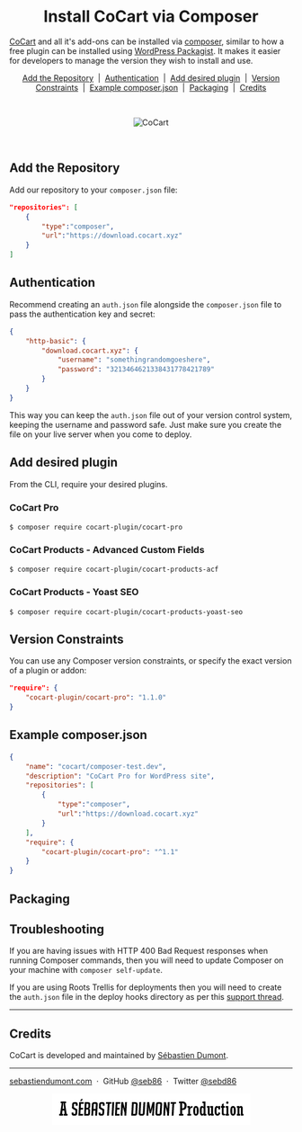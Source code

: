 <h1 align="center">Install CoCart via Composer</h1>

[CoCart](https://cocart.xyz) and all it's add-ons can be installed via [composer](https://getcomposer.org/), similar to how a free plugin can be installed using [WordPress Packagist](https://wpackagist.org/). It makes it easier for developers to manage the version they wish to install and use.

<p align="center">
	<a href="#add-the-repository">Add the Repository</a>
	&nbsp;|&nbsp;
	<a href="#authentication">Authentication</a>
	&nbsp;|&nbsp;
	<a href="#add-desired-plugin">Add desired plugin</a>
	&nbsp;|&nbsp;
	<a href="#version-constraints">Version Constraints</a>
	&nbsp;|&nbsp;
	<a href="#example-composerjson">Example composer.json</a>
	&nbsp;|&nbsp;
	<a href="#packaging">Packaging</a>
	&nbsp;|&nbsp;
	<a href="#credits">Credits</a>
</p>

<br>

<p align="center"><img src="https://raw.githubusercontent.com/co-cart/co-cart/master/.github/Logo-1024x534.png.webp" alt="CoCart" /></p>

<br>

## Add the Repository

Add our repository to your `composer.json` file:

```json
"repositories": [
    {
        "type":"composer",
        "url":"https://download.cocart.xyz"
    }
]
```

## Authentication

Recommend creating an `auth.json` file alongside the `composer.json` file to pass the authentication key and secret:

```json
{
	"http-basic": {
		"download.cocart.xyz": {
			"username": "somethingrandomgoeshere",
			"password": "3213464621338431778421789"
		}
	}
}
```

This way you can keep the `auth.json` file out of your version control system, keeping the username and password safe. Just make sure you create the file on your live server when you come to deploy.

## Add desired plugin

From the CLI, require your desired plugins.

### CoCart Pro

```
$ composer require cocart-plugin/cocart-pro
```

### CoCart Products - Advanced Custom Fields

```
$ composer require cocart-plugin/cocart-products-acf
```

### CoCart Products - Yoast SEO

```
$ composer require cocart-plugin/cocart-products-yoast-seo
```

## Version Constraints

You can use any Composer version constraints, or specify the exact version of a plugin or addon:

```json
"require": {
    "cocart-plugin/cocart-pro": "1.1.0"
}
```

## Example composer.json

```json
{
    "name": "cocart/composer-test.dev",
    "description": "CoCart Pro for WordPress site",
    "repositories": [
        {
            "type":"composer",
            "url":"https://download.cocart.xyz"
        }
    ],
    "require": {
        "cocart-plugin/cocart-pro": "^1.1"
    }
}
```

## Packaging

## Troubleshooting

If you are having issues with HTTP 400 Bad Request responses when running Composer commands, then you will need to update Composer on your machine with `composer self-update`.

If you are using Roots Trellis for deployments then you will need to create the `auth.json` file in the deploy hooks directory as per this [support thread](https://discourse.roots.io/t/interactive-console-authentication-for-3rd-party-repository-on-deploy/8592).

---

## Credits

CoCart is developed and maintained by [Sébastien Dumont](https://github.com/seb86).

---

[sebastiendumont.com](https://sebastiendumont.com) &nbsp;&middot;&nbsp;
GitHub [@seb86](https://github.com/seb86) &nbsp;&middot;&nbsp;
Twitter [@sebd86](https://twitter.com/sebd86)

<p align="center">
    <img src="https://raw.githubusercontent.com/seb86/my-open-source-readme-template/master/a-sebastien-dumont-production.png" width="353">
</p>